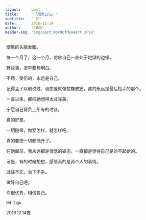 ```yaml
---
layout:     post
title:      "「烟熏日记」"
subtitle:   " 四"
date:       2016-12-14
author:     "CHAN"
header-img: "img/post_WordOfMyHeart.JPEG"
---
```


​	烟熏的头脑发胀。

​	快一个月了，这一个月，仿佛自己一直处于地狱的边缘。

​	有些事，迟早要想明白。

​	不然，受伤的，永远是自己。

​	记得孟子以前说过，谈恋爱就像拉橡皮筋，疼的永远是最后松手的那个。

​	一直以来，都把她想得太过完美。

​	宁愿自己背负上所有的过错。

​	真的好累。

​	一切随缘，你爱怎样，就怎样吧。

​	真的要把一切都抛开了。

​	在她面前，我永远都是很低的姿态，一直都是觉得自己是对不起她的。

​	可是，有的时候想想，感情真的是两个人的事情。

​	过往不恋，当下不杂。

​	做好自己吧。

​	你很优秀，相信自己。

​	let it go.

​	2016.12.14夜
